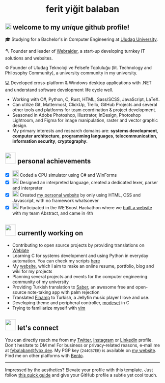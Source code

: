<h1 align="center">ferit yiğit balaban</h1>

## <img src="https://raw.githubusercontent.com/fybx/fybx/main/welcome.gif" width="20px" height="20px"/> welcome to my *unique* github profile!

🎓 Studying for a Bachelor's in Computer Engineering at [Uludag University][uni].

🪓 Founder and leader of [Webraider][wb], a start-up developing turnkey IT solutions and websites.

⚙️ Founder of Uludag Teknoloji ve Felsefe Topluluğu (lit. Technology and Philosophy Community), a university community in my university.

💻 Developed cross-platform & Windows desktop applications with .NET and understand software development life cycle well.
- Working with C#, Python, C, Rust, HTML, Sass/SCSS, JavaScript, LaTeX. 
- Can utilize Git, Mattermost, ClickUp, Trello, GitHub Projects and several other tools and platforms for team coordination & project development.
- Seasoned in Adobe Photoshop, Illustrator, InDesign, Photoshop Lightroom, and Figma for image manipulation, raster and vector graphic design.
- My primary interests and research domains are: **systems development**, **computer architecture**, **programming languages**, **telecommunication**, **information security**, **cryptography**.

## <img src="https://raw.githubusercontent.com/fybx/fybx/main/sparkles.gif" width="35px" height="35px"/> personal achievements

 - [x] <img src="https://img.icons8.com/fluency/48/000000/smartphone-cpu.png" width="20px"/> Coded a CPU simulator using C# and WinForms
 - [x] <img src="https://img.icons8.com/fluency/48/000000/source-code.png" width="20px"/> Designed an interpreted language, created a dedicated lexer, parser and interpreter
 - [x] <img src="https://img.icons8.com/fluency/48/000000/web-design.png" width="20px"/> Created [my personal website][blog] by only using HTML, CSS and Javascript, with no framework whatsoever
 - [x] <img src="https://img.icons8.com/fluency/48/000000/trophy.png" width="20px"/> Participated in the WE'Boost Hackathon where we [built a website][weboost] with my team Abstract, and came in 4th

## <img src="https://raw.githubusercontent.com/fybx/fybx/main/sprout.gif" width="35px" height="35px"/> currently working on

 - Contributing to open source projects by providing translations on [Weblate](https://hosted.weblate.org/user/fyb/)
 - Learning C for systems development and using Python in everyday automation. You can check my scripts [here][scripts]
 - My [website][blog], which I aim to make an online resume, portfolio, blog and wiki for my projects
 - Planning several projects and events for the computer engineering community of my university
 - Providing Turkish translation to [Saber][saber], an awesome free and open-source note-taking app with palm rejection
 - Translated [Finamp][finamp] to Turkish, a Jellyfin music player I love and use.
 - Developing theme and peripheral controller, [modeset][ms] in C
 - Trying to familiarize myself with [vim][vimrepo]

## <img src="https://raw.githubusercontent.com/fybx/fybx/main/compass.webp" width="35px" height="35px"> let's connect

You can directly reach me from my [Twitter][tw], [Instagram][ig] or [LinkedIn][in] profile. Don't hesitate to DM me! For business or privacy-related reasons, e-mail me at [fybalaban@fybx.dev][mail]. My PGP key (`244CB7EB`) is available on [my website][blog]. Find me on other platforms with [Bento](https://bento.me/balaban).

---

Impressed by the aesthetics? Elevate your profile with this template. Just follow [this quick guide](tutorial.md) and give your GitHub profile a subtle yet cool touch.

 [vimrepo]: https://github.com/vim/vim
 [scripts]: https://github.com/fybx/scripts
 [crypton]: https://github.com/fybx/crypton
 [weboost]: https://github.com/fybx/weboost2022 "Repository of hackathon submission"
 [blog]: https://fybx.dev "My personal website"
 [tw]: https://twitter.com/fybalaban "My Twitter profile"
 [ig]: https://instagram.com/ferityigitbalaban "My Instagram profile"
 [in]: https://www.linkedin.com/in/fybx "My LinkedIn profile"
 [mail]: mailto:fybalaban@fybx.dev "Send me an email!"
 [uni]: http://uludag.edu.tr "Website of my university"
 [okuldakicom]: https://okuldaki.com "okuldaki.com Homepage"
 [wb]: https://webraider.dev
 [saber]: https://github.com/adil192/saber
 [ms]: https://github.com/fybx/modeset
 [finamp]: https://github.com/jmshrv/finamp "The Finamp project"

 
